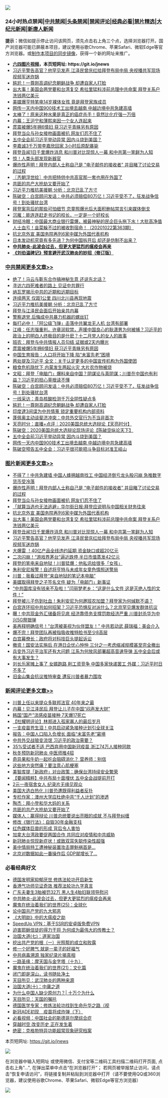 ![](https://raw.githubusercontent.com/fqnews/bnews/master/64photo/fqnews-qr.jpg)

<div id="tt">
<h3>24小时热点禁闻|<a href="#%E4%B8%AD%E5%85%B1%E7%A6%81%E9%97%BB%E6%9B%B4%E5%A4%9A%E6%96%87%E7%AB%A0">中共禁闻</a>|<a href="#%E5%9B%BE%E7%89%87%E6%96%B0%E9%97%BB%E6%9B%B4%E5%A4%9A%E6%96%87%E7%AB%A0">头条禁闻</a>|<a href="#%E6%96%B0%E9%97%BB%E8%AF%84%E8%AE%BA%E6%9B%B4%E5%A4%9A%E6%96%87%E7%AB%A0">禁闻评论|<a href="#%E5%BF%85%E7%9C%8B%E7%BB%8F%E5%85%B8%E5%A5%BD%E6%96%87">经典必看|<a href="/video.md#%E7%A6%81%E7%89%87%E7%B2%BE%E9%80%89">禁片精选</a>|<a href="https://github.com/fqnews/djy/blob/master/gb/nf1351518.md#1">大纪元新闻</a>|<a href="https://github.com/fqnews/ntdtv/blob/master/gb/prog204.md#1">新唐人新闻</a></h3>
<div><b>提示：</b>微信如提示停止访问该网页，须先点击右上角三个点，选择浏览器打开。国产浏览器可能已屏蔽本项目，建议使用谷歌Chrome、苹果Safari、微软Edge等官方浏览器。或<a href="https://github.com/fqnews/bnews/blob/master/%E5%88%B6%E4%BD%9Cgit%E7%A6%81%E9%97%BB%E9%95%9C%E5%83%8F.md">制作本项目的同步镜像</a>，获得一个新的网址来推广。</div>
<ul>
<li><b><a href="http://d1.bdrive.tk/64.mp4" target="_blank">六四图片视频</a>，本页短网址: https://git.io/jnews</b></li>
<li><a href="/topimagenews/20201021/1417880.md">习近平警告高官？他罕见发声 江泽民曾庆红给拜登布局中局 央视播共军现场视频军迷炸锅</a></li>
<li><a href="/cbnews/20201022/1418027.md">尴尬！一尊刚高调纪念朝鲜战争 却遭自家人打脸</a></li>
<li><a href="/topimagenews/20201022/1417976.md">出大事！美国会两党要和台湾复交 希拉里猛料涉前总理中共命案 拜登关系户洗钱两亿美元</a></li>
<li><a href="/cbnews/20201022/1417983.md">美媒爆亨特笔电14岁裸体女孩 竟是拜登家族成员</a></li>
<li><a href="/cbnews/20201022/1417998.md">网传一天内中国900技术工出境去越南 中越边境中共急建高墙</a></li>
<li><a href="/health/20201022/1418146.md">太棒了！原来这种水果是真正的癌症杀手！竟然比化疗强一万倍</a></li>
<li><a href="/lifebaike/20201022/1418150.md">内幕：王沪宁和薄熙来因一个女人连起来</a></li>
<li><a href="/cbnews/20201022/1418236.md">庹震被爆5年拥6情妇 获习近平青睐另有原因</a></li>
<li><a href="/topimagenews/20201022/1418313.md">拜登当众与孙女接吻画面被扒 网友们忍不住了</a></li>
<li><a href="/cbnews/20201022/1417999.md">五中全会前习近平举动异常 因内斗烧到美国？</a></li>
<li><a href="/yule/20201022/1418207.md">李嘉诚3千万带李嘉欣回家 3小时后原配暴毙</a></li>
<li><a href="/topimagenews/20201022/1417975.md">拜登丑闻1日千里爆炸消息 和川普对比现惊人一幕 和中共第一笔鲜为人知</a></li>
<li><a href="/cnnews/20201022/1418035.md">惊！人类头部发现新器官</a></li>
<li><a href="/topimagenews/20201022/1418321.md">爆炸性声明！拜登内部人士称自己是 "电子邮件的接收者" 并目睹了讨论交易的过程</a></li>
<li><a href="/ssgc/20201022/1418046.md">〖兲朝浮世绘〗中共把特供中共高官那一套也用在外国了</a></li>
<li><a href="/comments/20201022/1418250.md">共匪的共产大抢劫又要开始了</a></li>
<li><a href="/cbnews/20201022/1418360.md">习近平力推抗美援朝 分析：北京已乱了方寸</a></li>
<li><a href="/cbnews/20201022/1418112.md">陈破空：白宫顾问发话：中共必须赔偿80万亿！习近平受不了，狂发战争信号！到处骚扰台湾</a></li>
<li><a href="/cnnews/20201022/1418229.md">拜登案背后的那些可怕细节 恋童照爆光后大面积删帖禁言引来媒体倒戈</a></li>
<li><a href="/baitai/20201022/1417995.md">沉雁：能连连赶走书记的校长，一定是一个好校长</a></li>
<li><a href="/bannedvideo/20201022/1418279.md">财经冷眼：中国最大商业银行雷爆，被最神秘的民企巨头拖下水！大批高净值人士血亏！韭菜躲不过的被收割宿命！（20201022第363期）</a></li>
<li><a href="/topimagenews/20201022/1418011.md">抗北京外宣 美国务院再列6家中媒为外国代表机构</a></li>
<li><a href="/lifebaike/20201022/1418063.md">日本发动机究竟有多先进？为何中国拆开后 却还是仿制不出来？</a></li>
<li><b><a href="/comments/20200211/1275071.md" target="_blank">中共肺炎-此波会过去，但更大更猛烈的瘟疫会再来</a></b></li>
<li><b><a href="/comments/20200207/1272816.md" target="_blank">《刘伯温碑记》预言避开武汉肺炎的妙招（修订版）</a></b></li>
</ul>
</div>

<div class="catlist">
<h3><a href="/cbnews/" target="_blank">中共禁闻</a><span><a href="/cbnews/" target="_blank" rel="nofollow">更多文章>></a></span></h3>
<ul>
<li><a href="/cbnews/20201022/1418411.md" target="_blank">绝了！马云与靳东合作搞神秘生意 还说东北话？</a></li>
<li><a href="/cbnews/20201022/1418399.md" target="_blank">寻访六四死难者的路上 见证中共罪行</a></li>
<li><a href="/cbnews/20201022/1418380.md" target="_blank">纳瓦罗揭示中共的近期和远期目标</a></li>
<li><a href="/cbnews/20201022/1418371.md" target="_blank">连续两天 仅距1公里 四川北川县再现地震</a></li>
<li><a href="/cbnews/20201022/1418360.md" target="_blank">习近平力推抗美援朝 分析：北京已乱了方寸</a></li>
<li><a href="/cbnews/20201022/1418345.md" target="_blank">拜登与江泽民会面后开始亲共内幕</a></li>
<li><a href="/cbnews/20201022/1418344.md" target="_blank">警察退党 后悔成中共暴力机器的螺丝钉</a></li>
<li><a href="/cbnews/20201022/1418275.md" target="_blank">每打必中！「阿公级飞弹」击落中共翼龙无人机 台湾有部署</a></li>
<li><a href="/cbnews/20201022/1418259.md" target="_blank">江峰：任志强重判，许章润软禁，声援中国良心的耿潇男为何被捕？习近平的政治上的明白人终极目的是什麽？十二月党人的女人的故事</a></li>
<li><a href="/cbnews/20201022/1418249.md" target="_blank">班农：拜登与中共情报人员勾结 证据或2天内曝光</a></li>
<li><a href="/cbnews/20201022/1418236.md" target="_blank">庹震被爆5年拥6情妇 获习近平青睐另有原因</a></li>
<li><a href="/cbnews/20201022/1418218.md" target="_blank">中国生育报告：人口将开始下降 陷“未富先老”困境</a></li>
<li><a href="/cbnews/20201022/1418193.md" target="_blank">两处提及习近平 全文：关于认定更多的中国宣传机构为外国使团</a></li>
<li><a href="/cbnews/20201022/1418162.md" target="_blank">粮食危机隐忧下 内蒙发生两起火灾 大片农作物被烧</a></li>
<li><a href="/cbnews/20201022/1418135.md" target="_blank">文昭：拜登「电脑门」爆料来自中国？阴谋论与真阴谋；川普在中国也有利益？习近平的担心草根读不懂</a></li>
<li><a href="/cbnews/20201022/1418112.md" target="_blank">陈破空：白宫顾问发话：中共必须赔偿80万亿！习近平受不了，狂发战争信号！到处骚扰台湾</a></li>
<li><a href="/cbnews/20201022/1418062.md" target="_blank">一线采访：青岛核酸检测千万全阴性疑点多</a></li>
<li><a href="/cbnews/20201022/1418027.md" target="_blank">尴尬！一尊刚高调纪念朝鲜战争 却遭自家人打脸</a></li>
<li><a href="/cbnews/20201022/1418026.md" target="_blank">印度逮3间谍为中共情蒐 锁定重要机构内部资料</a></li>
<li><a href="/cbnews/20201022/1418025.md" target="_blank">蓬佩奥主动谈斐济冲突：中共外交官行为不当非首次</a></li>
<li><a href="/cbnews/20201022/1418024.md" target="_blank">天亮时分：直播+点评｜2020美国总统大选辩论【天亮时分】</a></li>
<li><a href="/cbnews/20201022/1418023.md" target="_blank">陈破空：2020美国总统大选辩论现场评论【陈破空纵论天下】</a></li>
<li><a href="/cbnews/20201022/1417999.md" target="_blank">五中全会前习近平举动异常 因内斗烧到美国？</a></li>
<li><a href="/cbnews/20201022/1417998.md" target="_blank">网传一天内中国900技术工出境去越南 中越边境中共急建高墙</a></li>
<li><a href="/cbnews/20201022/1417985.md" target="_blank">陈破空预告五中全会：习近平很可能把斗争目标对准王岐山</a></li>

</ul>
</div>
<div class="catlist">
<h3><a href="/topimagenews/" target="_blank">图片新闻</a><span><a href="/topimagenews/" target="_blank" rel="nofollow">更多文章>></a></span></h3>
<ul>
<li><a href="/topimagenews/20201022/1418398.md" target="_blank">不得了！中共急建墙 中国人蜂拥越南找工 中国经济倒亏龙头股闪崩 急推数字货币受冷落</a></li>
<li><a href="/topimagenews/20201022/1418321.md" target="_blank">爆炸性声明！拜登内部人士称自己是 &#8220;电子邮件的接收者&#8221; 并目睹了讨论交易的过程</a></li>
<li><a href="/topimagenews/20201022/1418313.md" target="_blank">拜登当众与孙女接吻画面被扒 网友们忍不住了</a></li>
<li><a href="/topimagenews/20201022/1418136.md" target="_blank">「就算当选也无法逃避」华尔街日报:拜登应说明与中国相关财务往来</a></li>
<li><a href="/topimagenews/20201022/1418011.md" target="_blank">抗北京外宣 美国务院再列6家中媒为外国代表机构</a></li>
<li><a href="/topimagenews/20201022/1417976.md" target="_blank">出大事！美国会两党要和台湾复交 希拉里猛料涉前总理中共命案 拜登关系户洗钱两亿美元</a></li>
<li><a href="/topimagenews/20201022/1417975.md" target="_blank">拜登丑闻1日千里爆炸消息 和川普对比现惊人一幕 和中共第一笔鲜为人知</a></li>
<li><a href="/topimagenews/20201021/1417880.md" target="_blank">习近平警告高官？他罕见发声 江泽民曾庆红给拜登布局中局 央视播共军现场视频军迷炸锅</a></li>
<li><a href="/topimagenews/20201021/1417712.md" target="_blank">大爆雷 ！40亿产品全线违约延期 资金缺口或超20亿元</a></li>
<li><a href="/topimagenews/20201021/1417699.md" target="_blank">二次闪崩！“游戏界茅台”逼近跌停 半日市值蒸发42亿元</a></li>
<li><a href="/topimagenews/20201021/1417698.md" target="_blank">拜登的笔电来自地狱！川普猛爆：他私讯给很多「女孩」</a></li>
<li><a href="/topimagenews/20201021/1417610.md" target="_blank">朱利安尼报警！自述将亨特与未成年女童色情照送警局</a></li>
<li><a href="/topimagenews/20201021/1417497.md" target="_blank">川普：我看过拜登“来自地狱的笔记本电脑”</a></li>
<li><a href="/topimagenews/20201021/1417337.md" target="_blank">美媒取得拜登之子签名文件 疑为「电邮门」新事证</a></li>
<li><a href="/topimagenews/20201021/1417317.md" target="_blank">“中共国库没有钱来不及啦！”闫丽梦老乡：“这是什么文件 这是灭绝人性的文件！”</a></li>
<li><a href="/topimagenews/20201020/1417287.md" target="_blank">拜登被儿子伤到吐血！朱利安尼为何邀班农加盟？拜登家为何缄默不语？</a></li>
<li><a href="/topimagenews/20201020/1417278.md" target="_blank">白宫连环招中共如何招架？习近平恐惧反对派什么？北京罕见爆发群体抗议</a></li>
<li><a href="/topimagenews/20201020/1417170.md" target="_blank">曝！中共现金外汇储备将见底 经济靠债务支撑罚款经济严重 川普封杀华为中兴5G祭银弹</a></li>
<li><a href="/topimagenews/20201020/1417081.md" target="_blank">美再释明确信号！“台湾被美视为伙伴盟友！” 中共若动武 薛瑞福：美会介入</a></li>
<li><a href="/topimagenews/20201020/1417080.md" target="_blank">爆不完！拜登团队再被指吸收推特脸书至少8高层</a></li>
<li><a href="/topimagenews/20201020/1417055.md" target="_blank">白宫幕僚长：政府将对科技巨头提起诉讼</a></li>
<li><a href="/topimagenews/20201020/1416970.md" target="_blank">撤资！国安法实施后 在港日企忧心忡忡 三分之一考虑缩减规模甚至完全撤出</a></li>
<li><a href="/topimagenews/20201019/1416583.md" target="_blank">兵变外习近平治军还有大问题 江系为何放风部署超高音速导弹 五中全会后或有大事发生？</a></li>
<li><a href="/topimagenews/20201019/1416519.md" target="_blank">刘长乐家摊上事了 女婿跑路 削工资竞争 中国多家快递罢工 外媒：习近平时日不多了</a></li>
<li><a href="/topimagenews/20201019/1416451.md" target="_blank">旧金山集会抗议推特审查 遭反川普者暴力围攻</a></li>

</ul>
</div>
<div class="catlist">
<h3><a href="/comments/" target="_blank">新闻评论</a><span><a href="/comments/" target="_blank" rel="nofollow">更多文章>></a></span></h3>
<ul>
<li><a href="/comments/20201022/1418429.md" target="_blank">川普上任以来提众多联邦法官 40年来之最</a></li>
<li><a href="/comments/20201022/1418428.md" target="_blank">内幕！见江泽民后 拜登让儿子在中国“闷声发大财”</a></li>
<li><a href="/comments/20201022/1418427.md" target="_blank">韩国“国产”流感疫苗接种 7天爆17死亡</a></li>
<li><a href="/comments/20201022/1418424.md" target="_blank">【杜耀明评论】林郑进入孤家寡人的最后岁月</a></li>
<li><a href="/comments/20201022/1418419.md" target="_blank">一支疫苗苍生泪！中共启动紧急接种计划引全球关注</a></li>
<li><a href="/comments/20201022/1418364.md" target="_blank">报告：中国人口陷入负增长 面临“未富先老”窘境</a></li>
<li><a href="/comments/20201022/1418363.md" target="_blank">中共外交战狼变流氓 习近平的政治需要？</a></li>
<li><a href="/comments/20201022/1418353.md" target="_blank">35%受试者不适 巴西弃用中国新冠疫苗 浙江74万人接种同款</a></li>
<li><a href="/comments/20201022/1418330.md" target="_blank">秋冬预防新冠肺炎 中医师推4招</a></li>
<li><a href="/comments/20201022/1418329.md" target="_blank">奇异果和牛奶一起吃会阻碍消化？ 营养师：别信</a></li>
<li><a href="/comments/20201022/1418328.md" target="_blank">这些地方突然痛？要注意心肌梗塞</a></li>
<li><a href="/comments/20201022/1418307.md" target="_blank">美智库提「新政府」对台政策：确保台湾持续安全繁荣</a></li>
<li><a href="/comments/20201022/1418280.md" target="_blank">【要闻精粹】中共布局十面埋伏 五中全会战提前开打</a></li>
<li><a href="/comments/20201022/1418262.md" target="_blank">2元一夜宿舍女人 纪录片无缘见观众</a></li>
<li><a href="/comments/20201022/1418261.md" target="_blank">美国大选白热化 川普恐遭既得利益者反扑</a></li>
<li><a href="/comments/20201022/1418253.md" target="_blank">专栏作家：澳州大学应杜绝中共“千人计划”的渗透</a></li>
<li><a href="/comments/20201022/1418251.md" target="_blank">陶杰：拜小登和华大妈的关系</a></li>
<li><a href="/comments/20201022/1418250.md" target="_blank">共匪的共产大抢劫又要开始了</a></li>
<li><a href="/comments/20201022/1418241.md" target="_blank">媒体人：赢得辩论 川普总统要说出亮眼的成就 不与拜登纠缠</a></li>
<li><a href="/comments/20201022/1418238.md" target="_blank">修改《银行法》：自毁30年金融支柱</a></li>
<li><a href="/comments/20201022/1418237.md" target="_blank">红色媒体巨兽的形成 背后令人害怕</a></li>
<li><a href="/comments/20201022/1418210.md" target="_blank">加拿大台湾政要促两国合作 共同应对疫情和中共威胁</a></li>
<li><a href="/comments/20201022/1418203.md" target="_blank">新冠肺炎惊现新症状！或致双耳失聪传染性超强</a></li>
<li><a href="/comments/20201022/1418202.md" target="_blank">美中情局特工遭神秘装置攻击罪魁祸首是…</a></li>
<li><a href="/comments/20201022/1418201.md" target="_blank">北京对数据如此一番操作后 GDP就增长了…</a></li>

</ul>
</div>

<div class="catlist">
<h3>必看经典好文</h3>
<ul>
<li><a href="/comments/20200722/1364497.md" target="_blank">德国发明家抑郁厌世 修炼法轮功开启新生</a></li>
<li><a href="/comments/20200517/1330064.md" target="_blank">香港气功师见证奇效 推荐法轮功九字真言</a></li>
<li><a href="/cbnews/20200611/1343037.md" target="_blank">广东夫妻生3胎被罚32万 黑人生4胎妇联领导慰问</a></li>
<li><a href="/comments/20200211/1275071.md" target="_blank">中共肺炎-此波会过去，但更大更猛烈的瘟疫会再来</a></li>
<li><a href="/comments/20181017/1014654.md" target="_blank">魔鬼在统治着我们的世界(25)：全球化</a></li>
<li><a href="/comments/20200717/1361899.md" target="_blank">论中国共产党的九大邪恶</a></li>
<li><a href="/comments/20200203/1269785.md" target="_blank">《大明劫》中的大瘟疫之劫</a></li>
<li><a href="/cbnews/20191226/1241739.md" target="_blank">SpeedUp VPN：基于SSR的安卓版免费VPN</a></li>
<li><a href="/comments/20200622/1346846.md" target="_blank">迫害耶稣信徒的得力干将  为何成为最伟大的传教士？</a></li>
<li><a href="/cbnews/20190424/913985.md" target="_blank">治国大道(七)：道家治国</a></li>
<li><a href="/comments/20200629/1352460.md" target="_blank">挖出共产党的根（一）光照帮的成立和败露</a></li>
<li><a href="/funmedia/20200713/1359909.md" target="_blank">修一个好脾气 就是一辈子的好福气</a></li>
<li><a href="/ccpdope/20200412/1311165.md" target="_blank">中共病毒溯源 独家纪录片揭真相</a></li>
<li><a href="/topimagenews/20180327/919935.md" target="_blank">一路圣缘：摩天国与金字塔（十九）</a></li>
<li><a href="/comments/20180802/980476.md" target="_blank">魔鬼在统治着我们的世界(21)：文化篇</a></li>
<li><a href="/tculture/20200803/1373949.md" target="_blank">闭门即是深山，读书随处净土</a></li>
<li><a href="/comments/20200816/1381123.md" target="_blank">天目所见：武汉肺炎的两种来源</a></li>
<li><a href="/cbnews/20180316/915423.md" target="_blank">治国大道(十)：中庸之道</a></li>
<li><a href="/ssgc/20200715/1360940.md" target="_blank">为什么中国人缺少原创力？| 十万个为什么</a></li>
<li><a href="/tculture/20180919/1000196.md" target="_blank">天目所见：天国的嘱托</a></li>
<li><a href="/comments/20200607/783186.md" target="_blank">德国医学专家：修炼法轮功找到生命升华之路（视</a></li>
<li><a href="/headline/20200908/1392940.md" target="_blank">新冠ADE初现　疫苗将成炸弹（下）</a></li>
<li><a href="/comments/20200806/1375443.md" target="_blank">必看视频：中国社会的斯德哥尔摩综合症</a></li>
<li><a href="/comments/20200626/1259925.md" target="_blank">穿越时空 改变历史 正在发生着</a></li>
<li><a href="/comments/20200705/783265.md" target="_blank">绝密：克格勃特异功能超常现象研究档案</a></li>

</ul>
</div>

本页短网址: https://git.io/jnews

![](https://raw.githubusercontent.com/fqnews/bnews/master/64photo/fqnews-qr.jpg)

在浏览器中输入短网址 或使用微信、支付宝等二维码工具扫描二维码打开页面, 点击右上角"...", 在弹出菜单中点击“在浏览器打开”； 若网页被举报禁止访问，请点击“恢复申请访问”，将链接复制并粘贴到浏览器中打开（请不要使用QQ或360浏览器，建议使用谷歌Chrome、苹果Safari、微软Edge等官方浏览器）

![](https://raw.githubusercontent.com/fqnews/bnews/master/64photo/wx.jpg)